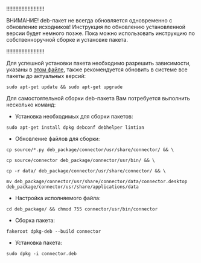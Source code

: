 !!!!!!!!!!!!!!!!!!!!!!!!!

ВНИМАНИЕ! deb-пакет не всегда обновляется одновременно с обновление исходников!
Инструкция по обновлению установленной версии будет немного позже.
Пока можно использовать инструкцию по собственноручной сборке и установке пакета.

!!!!!!!!!!!!!!!!!!!!!!!!!

Для успешной установки пакета необходимо разрешить зависимости, указаны в [этом файле](https://github.com/ekorneechev/Connector/blob/master/deb_package/connector/DEBIAN/control), также рекомендуется обновить в системе все пакеты до актуальных версий:

`sudo apt-get update && sudo apt-get upgrade`


Для самостоятельной сборки deb-пакета Вам потребуется выполнить несколько команд: 
* Установка необходимых для сборки пакетов:

`sudo apt-get install dpkg debconf debhelper lintian`

* Обновление файлов для сборки:

`cp source/*.py deb_package/connector/usr/share/connector/ && \`

`cp source/connector deb_package/connector/usr/bin/ && \`

`cp -r data/ deb_package/connector/usr/share/connector/ && \`

`mv deb_package/connector/usr/share/connector/data/connector.desktop deb_package/connector/usr/share/applications/data`

* Настройка исполняемого файла:

`cd deb_package/ && chmod 755 connector/usr/bin/connector`

* Сборка пакета:

`fakeroot dpkg-deb --build connector`

* Установка пакета:

`sudo dpkg -i connector.deb`
